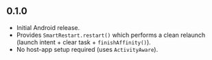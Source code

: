 ## 0.1.0

- Initial Android release.
- Provides `SmartRestart.restart()` which performs a clean relaunch (launch intent + clear task + `finishAffinity()`).
- No host-app setup required (uses `ActivityAware`).

